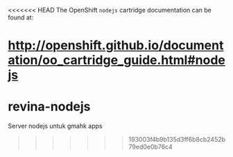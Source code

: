 <<<<<<< HEAD
The OpenShift `nodejs` cartridge documentation can be found at:

http://openshift.github.io/documentation/oo_cartridge_guide.html#nodejs
=======
# revina-nodejs
Server nodejs untuk gmahk apps
>>>>>>> 193003f4b9b135d3ff6b8cb2452b79ed0e0b76c4
